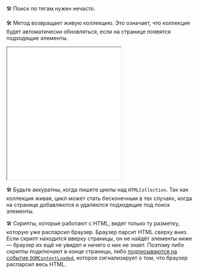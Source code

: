 🛠 Поиск по тегам нужен нечасто.

🛠 Метод возвращает живую коллекцию. Это означает, что коллекция будет автоматически обновляться, если на странице появятся подходящие элементы.

<iframe title="Живая коллекция" src="../demos/Lopinopulos-xNOBow/" height="350"></iframe>

🛠 Будьте аккуратны, когда пишете циклы над `HTMLCollection`. Так как коллекция живая, цикл может стать бесконечным в тех случаях, когда на странице добавляются и удаляются подходящие под поиск элементы.

🛠 Скрипты, которые работают с HTML, видят только ту разметку, которую уже распарсил браузер. Браузер парсит HTML сверху вниз. Если скрипт находится вверху страницы, он не найдёт элементы ниже — браузер их ещё не увидел и ничего о них не знает. Поэтому либо скрипты подключают в конце страницы, либо [подписываются на событие `DOMContent​Loaded`](/js/event-domcontentloaded/), которое сигнализирует о том, что браузер распарсил весь HTML.
